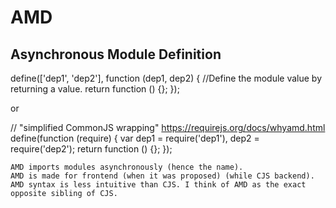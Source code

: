 # AMD

## Asynchronous Module Definition

define(['dep1', 'dep2'], function (dep1, dep2) {
//Define the module value by returning a value.
return function () {};
});

or

// "simplified CommonJS wrapping" https://requirejs.org/docs/whyamd.html
define(function (require) {
var dep1 = require('dep1'),
dep2 = require('dep2');
return function () {};
});

    AMD imports modules asynchronously (hence the name).
    AMD is made for frontend (when it was proposed) (while CJS backend).
    AMD syntax is less intuitive than CJS. I think of AMD as the exact opposite sibling of CJS.
